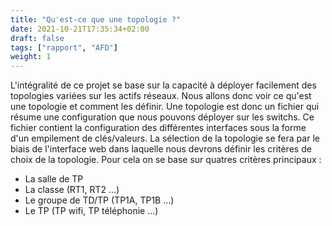 ```yaml
---
title: "Qu'est-ce que une topologie ?"
date: 2021-10-21T17:35:34+02:00
draft: false
tags: ["rapport", "AFD"]
weight: 1
---
```


L'intégralité de ce projet se base sur la capacité à déployer facilement des topologies variées sur les actifs réseaux. Nous allons donc voir ce qu'est une topologie et comment les définir.
Une topologie est donc un fichier qui résume une configuration que nous pouvons déployer sur les switchs. Ce fichier contient la configuration des différentes interfaces sous la forme d'un empilement de clés/valeurs.
La sélection de la topologie se fera par le biais de l'interface web dans laquelle nous devrons définir les critères de choix de la topologie. Pour cela on se base sur quatres critères principaux :
- La salle de TP
- La classe (RT1, RT2 ...)
- Le groupe de TD/TP (TP1A, TP1B ...)
- Le TP (TP wifi, TP téléphonie ...)